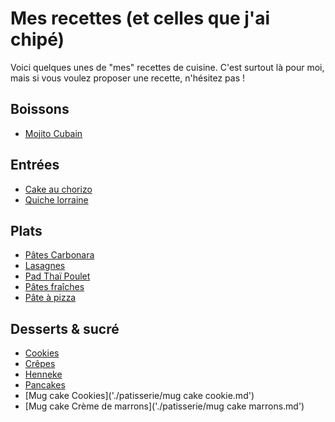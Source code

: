 # Mes recettes (et celles que j'ai chipé)
Voici quelques unes de "mes" recettes de cuisine. C'est surtout là pour moi, mais si vous voulez proposer une recette, n'hésitez pas !

## Boissons

- [Mojito Cubain]()

## Entrées

- [Cake au chorizo](./snacks/cake-chorizo.md)
- [Quiche lorraine](./snacks/quiche.md)

## Plats

- [Pâtes Carbonara](./plats/carbonara.md)
- [Lasagnes](./plats/lasagnes.md)
- [Pad Thaï Poulet](./plats/pad-thai.md)
- [Pâtes fraîches](./plats/pates-fraiches.md)
- [Pâte à pizza](./plats/pate-pizza.md)

## Desserts & sucré

- [Cookies](./patisserie/cookie.md)
- [Crêpes](./patisserie/crepes.md)
- [Henneke](./patisserie/henneke.md)
- [Pancakes](./patisserie/pancakes.md)
- [Mug cake Cookies]('./patisserie/mug cake cookie.md')
- [Mug cake Crème de marrons]('./patisserie/mug cake marrons.md')
